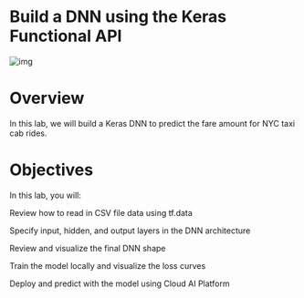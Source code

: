 # Build a DNN using the Keras Functional API

![img](https://i.ytimg.com/vi/ittokQvuNg8/maxresdefault.jpg)

# Overview
In this lab, we will build a Keras DNN to predict the fare amount for NYC taxi cab rides.

# Objectives
In this lab, you will:

Review how to read in CSV file data using tf.data

Specify input, hidden, and output layers in the DNN architecture

Review and visualize the final DNN shape

Train the model locally and visualize the loss curves

Deploy and predict with the model using Cloud AI Platform
